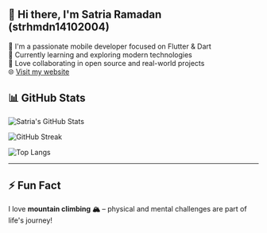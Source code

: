 ## 👋 Hi there, I'm Satria Ramadan (strhmdn14102004)

🎯 I'm a passionate mobile developer focused on Flutter & Dart  
🌱 Currently learning and exploring modern technologies  
🤝 Love collaborating in open source and real-world projects  
🌐 [Visit my website](https://satriaramadan.vercel.app)



## 📊 GitHub Stats

![Satria's GitHub Stats](https://github-readme-stats.vercel.app/api?username=strhmdn14102004&show_icons=true&theme=tokyonight&count_private=true)

![GitHub Streak](https://github-readme-streak-stats.herokuapp.com?user=strhmdn14102004&theme=tokyonight)

![Top Langs](https://github-readme-stats.vercel.app/api/top-langs/?username=strhmdn14102004&layout=compact&theme=tokyonight)

---
## ⚡ Fun Fact

I love **mountain climbing 🏔️** – physical and mental challenges are part of life's journey!

